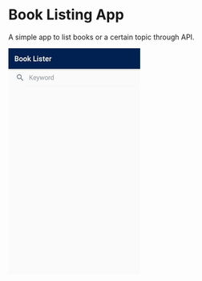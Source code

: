 # Book Listing App

A simple app to list books or a certain topic through API.

![App GIF](https://github.com/Ndosie/BookLister/blob/master/videotogif_2018.08.20_12.35.26%5B1%5D.gif)
